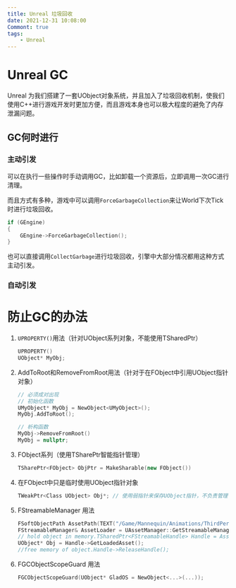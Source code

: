 ```yaml
---
title: Unreal 垃圾回收
date: 2021-12-31 10:08:00
Commont: true
tags:
    - Unreal
---
```


# Unreal GC 
Unreal 为我们搭建了一套UObject对象系统，并且加入了垃圾回收机制，使我们使用C++进行游戏开发时更加方便，而且游戏本身也可以极大程度的避免了内存泄漏问题。

## GC何时进行
### 主动引发
可以在执行一些操作时手动调用GC，比如卸载一个资源后，立即调用一次GC进行清理。

而且方式有多种，游戏中可以调用`ForceGarbageCollection`来让World下次Tick时进行垃圾回收。
```C++
if (GEngine)
{
    GEngine->ForceGarbageCollection();
}
```
也可以直接调用`CollectGarbage`进行垃圾回收，引擎中大部分情况都用这种方式主动引发。

### 自动引发


# 防止GC的办法
1. `UPROPERTY()`用法（针对UObject系列对象，不能使用TSharedPtr）
   ```C++
   UPROPERTY()
   UObject* MyObj;
   ```
2. AddToRoot和RemoveFromRoot用法（针对于在FObject中引用UObject指针对象）
   ```C++
   // 必须成对出现
   // 初始化函数
   UMyObject* MyObj = NewObject<UMyObject>();
   MyObj.AddToRoot();

   // 析构函数
   MyObj->RemoveFromRoot()
   MyObj = nullptr; 
   ```

3. FObject系列（使用TSharePtr智能指针管理）
    ```C++
    TSharePtr<FObject> ObjPtr = MakeSharable(new FObject())
    ```
4. 在FObject中只是临时使用UObject指针对象

    ```C++
    TWeakPtr<Class UObject> Obj*; // 使用弱指针来保存UObject指针，不负责管理
    ```

5. FStreamableManager 用法

    ```C++
    FSoftObjectPath AssetPath(TEXT("/Game/Mannequin/Animations/ThirdPersonWalk.ThirdPersonWalk"));
    FStreamableManager& AssetLoader = UAssetManager::GetStreamableManager();
    // hold object in memory.TSharedPtr<FStreamableHandle> Handle = AssetLoader.RequestSyncLoad(AssetPath, true);
    UObject* Obj = Handle->GetLoadedAsset();
    //free memory of object.Handle->ReleaseHandle();
    ```

6. FGCObjectScopeGuard 用法

    ```C++
    FGCObjectScopeGuard(UObject* GladOS = NewObject<...>(...));
    ```